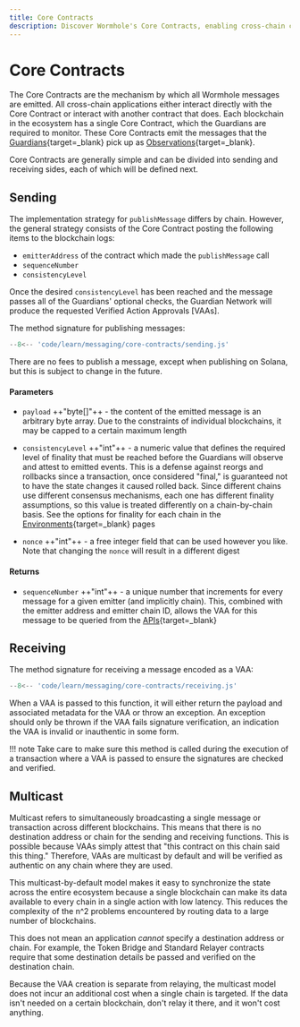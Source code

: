 ```yaml
---
title: Core Contracts
description: Discover Wormhole's Core Contracts, enabling cross-chain communication with message sending, receiving, and multicast features for efficient synchronization.
---
```


# Core Contracts

The Core Contracts are the mechanism by which all Wormhole messages are emitted. All cross-chain applications either interact directly with the Core Contract or interact with another contract that does. Each blockchain in the ecosystem has a single Core Contract, which the Guardians are required to monitor. These Core Contracts emit the messages that the [Guardians](https://github.com/learn/infrastructure/guardians/){target=_blank} pick up as [Observations](https://github.com/wormhole-foundation/wormhole-docs/pull/8/files#){target=_blank}.

Core Contracts are generally simple and can be divided into sending and receiving sides, each of which will be defined next. 

## Sending

The implementation strategy for `publishMessage` differs by chain. However, the general strategy consists of the Core Contract posting the following items to the blockchain logs:
- `emitterAddress` of the contract which made the `publishMessage` call
- `sequenceNumber`
- `consistencyLevel` 

Once the desired `consistencyLevel` has been reached and the message passes all of the Guardians' optional checks, the Guardian Network will produce the requested Verified Action Approvals [VAAs].

The method signature for publishing messages:

```js
--8<-- 'code/learn/messaging/core-contracts/sending.js'
```

There are no fees to publish a message, except when publishing on Solana, but this is subject to change in the future.

#### Parameters

- `payload` ++"byte[]"++ - the content of the emitted message is an arbitrary byte array. Due to the constraints of individual blockchains, it may be capped to a certain maximum length

- `consistencyLevel` ++"int"++ - a numeric value that defines the required level of finality that must be reached before the Guardians will observe and attest to emitted events. This is a defense against reorgs and rollbacks since a transaction, once considered "final,"  is guaranteed not to have the state changes it caused rolled back. Since different chains use different consensus mechanisms, each one has different finality assumptions, so this value is treated differently on a chain-by-chain basis. See the options for finality for each chain in the [Environments](#){target=\_blank} pages <!-- link to blockchain platforms -->

- `nonce` ++"int"++ - a free integer field that can be used however you like. Note that changing the `nonce` will result in a different digest

#### Returns

- `sequenceNumber` ++"int"++ - a unique number that increments for every message for a given emitter (and implicitly chain). This, combined with the emitter address and emitter chain ID, allows the VAA for this message to be queried from the [APIs](#){target=\_blank}

## Receiving

The method signature for receiving a message encoded as a VAA:

```js
--8<-- 'code/learn/messaging/core-contracts/receiving.js'
```

When a VAA is passed to this function, it will either return the payload and associated metadata for the VAA or throw an exception. An exception should only be thrown if the VAA fails signature verification, an indication the VAA is invalid or inauthentic in some form.

!!! note
    Take care to make sure this method is called during the execution of a transaction where a VAA is passed to ensure the signatures are checked and verified.

## Multicast

Multicast refers to simultaneously broadcasting a single message or transaction across different blockchains. This means that there is no destination address or chain for the sending and receiving functions. This is possible because VAAs simply attest that "this contract on this chain said this thing." Therefore, VAAs are multicast by default and will be verified as authentic on any chain where they are used.

This multicast-by-default model makes it easy to synchronize the state across the entire ecosystem because a single blockchain can make its data available to every chain in a single action with low latency. This reduces the complexity of the n^2 problems encountered by routing data to a large number of blockchains.

This does not mean an application _cannot_ specify a destination address or chain. For example, the Token Bridge and Standard Relayer contracts require that some destination details be passed and verified on the destination chain.

Because the VAA creation is separate from relaying, the multicast model does not incur an additional cost when a single chain is targeted. If the data isn't needed on a certain blockchain, don't relay it there, and it won't cost anything.

